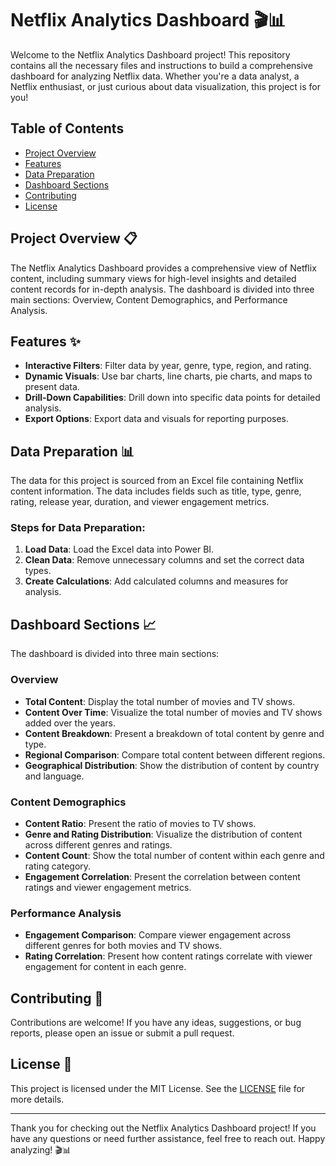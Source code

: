 # Netflix Analytics Dashboard 🎬📊

Welcome to the Netflix Analytics Dashboard project! This repository contains all the necessary files and instructions to build a comprehensive dashboard for analyzing Netflix data. Whether you're a data analyst, a Netflix enthusiast, or just curious about data visualization, this project is for you!

## Table of Contents
- [Project Overview](#project-overview)
- [Features](#features)
- [Data Preparation](#data-preparation)
- [Dashboard Sections](#dashboard-sections)
- [Contributing](#contributing)
- [License](#license)

## Project Overview 📋
The Netflix Analytics Dashboard provides a comprehensive view of Netflix content, including summary views for high-level insights and detailed content records for in-depth analysis. The dashboard is divided into three main sections: Overview, Content Demographics, and Performance Analysis.

## Features ✨
- **Interactive Filters**: Filter data by year, genre, type, region, and rating.
- **Dynamic Visuals**: Use bar charts, line charts, pie charts, and maps to present data.
- **Drill-Down Capabilities**: Drill down into specific data points for detailed analysis.
- **Export Options**: Export data and visuals for reporting purposes.

## Data Preparation 📊
The data for this project is sourced from an Excel file containing Netflix content information. The data includes fields such as title, type, genre, rating, release year, duration, and viewer engagement metrics.

### Steps for Data Preparation:
1. **Load Data**: Load the Excel data into Power BI.
2. **Clean Data**: Remove unnecessary columns and set the correct data types.
3. **Create Calculations**: Add calculated columns and measures for analysis.

## Dashboard Sections 📈
The dashboard is divided into three main sections:

### Overview
- **Total Content**: Display the total number of movies and TV shows.
- **Content Over Time**: Visualize the total number of movies and TV shows added over the years.
- **Content Breakdown**: Present a breakdown of total content by genre and type.
- **Regional Comparison**: Compare total content between different regions.
- **Geographical Distribution**: Show the distribution of content by country and language.

### Content Demographics
- **Content Ratio**: Present the ratio of movies to TV shows.
- **Genre and Rating Distribution**: Visualize the distribution of content across different genres and ratings.
- **Content Count**: Show the total number of content within each genre and rating category.
- **Engagement Correlation**: Present the correlation between content ratings and viewer engagement metrics.

### Performance Analysis
- **Engagement Comparison**: Compare viewer engagement across different genres for both movies and TV shows.
- **Rating Correlation**: Present how content ratings correlate with viewer engagement for content in each genre.

## Contributing 🤝
Contributions are welcome! If you have any ideas, suggestions, or bug reports, please open an issue or submit a pull request.

## License 📜
This project is licensed under the MIT License. See the [LICENSE](LICENSE) file for more details.

---

Thank you for checking out the Netflix Analytics Dashboard project! If you have any questions or need further assistance, feel free to reach out. Happy analyzing! 🎬📊
